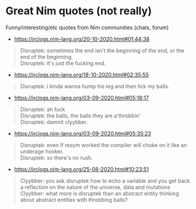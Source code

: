 # Great Nim quotes (not really)

Funny/interesting/etc quotes from Nim communities (chats, forum)

- https://irclogs.nim-lang.org/20-10-2020.html#01:44:38

> Disruptek: sometimes the end isn't the beginning of the end, or the end of the beginning.  
> Disruptek: it's just the fucking end.

- https://irclogs.nim-lang.org/18-10-2020.html#02:35:55
> Disruptek: i kinda wanna hump his leg and then lick my balls.

- https://irclogs.nim-lang.org/03-09-2020.html#05:18:17
> Disruptek: ah fuck  
> Disruptek: the balls, the balls they are a'throbbin'  
> Disruptek: damnit clyybber.  

- https://irclogs.nim-lang.org/03-09-2020.html#05:35:23
> Disruptek: even if resym worked the compiler will choke on it like an underage hooker.  
> Disruptek: so there's no rush.  

- https://irclogs.nim-lang.org/25-08-2020.html#10:23:51
> Clyybber: you ask disruptek how to echo a variable and you get back a reflection on the nature of the universe, data and mutations
> Clyybber: what more is disruptek than an abstract entity thinking about abstract entities with throbbing balls?
